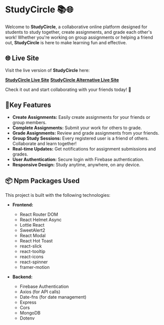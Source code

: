 # StudyCircle 📚🌐

Welcome to **StudyCircle**, a collaborative online platform designed for students to study together, create assignments, and grade each other's work! Whether you're working on group assignments or helping a friend out, **StudyCircle** is here to make learning fun and effective.

## 🌐 Live Site

Visit the live version of **StudyCircle** here:

[**StudyCircle Live Site**](https://study-circle-face7.web.app/)
[**StudyCircle Alternative Live Site**](https://study-circle.netlify.app/)

Check it out and start collaborating with your friends today! 🚀

## 🚀Key Features

- **Create Assignments:** Easily create assignments for your friends or group members.
- **Complete Assignments:** Submit your work for others to grade.
- **Grade Assignments:** Review and grade assignments from your friends.
- **Group Study Sessions:** Every registered user is a friend of others. Collaborate and learn together!
- **Real-time Updates:** Get notifications for assignment submissions and grades.
- **User Authentication:** Secure login with Firebase authentication.
- **Responsive Design:** Study anytime, anywhere, on any device.

## 📦 Npm Packages Used

This project is built with the following technologies:

- **Frontend:**

  - React Router DOM
  - React Helmet Async
  - Lottie React
  - SweetAlert2
  - React Modal
  - React Hot Toast
  - react-slick
  - react-tooltip
  - react-icons
  - react-spinner
  - framer-motion

- **Backend:**
  - Firebase Authentication
  - Axios (for API calls)
  - Date-fns (for date management)
  - Express
  - Cors
  - MongoDB
  - Dotenv
